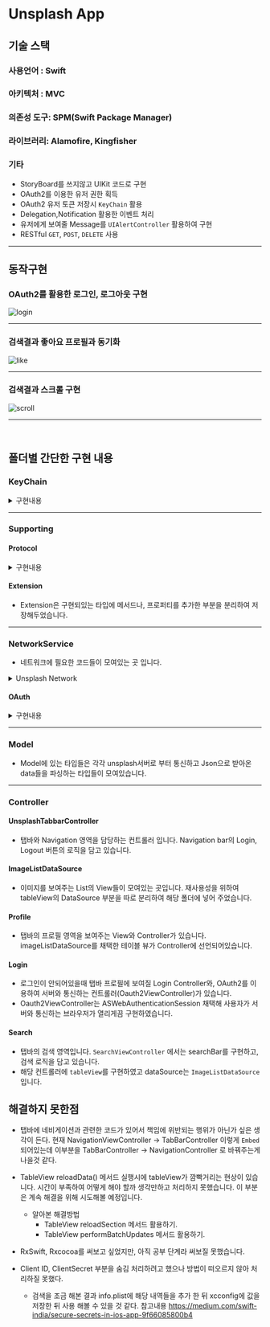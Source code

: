 # Unsplash App

## 기술 스택
### 사용언어 : Swift
### 아키텍처 : MVC
### 의존성 도구: SPM(Swift Package Manager)
### 라이브러리: Alamofire, Kingfisher
### 기타 
- StoryBoard를 쓰지않고 UIKit 코드로 구현 
- OAuth2를 이용한 유저 권한 획득
- OAuth2 유저 토큰 저장시 `KeyChain` 활용
- Delegation,Notification 활용한 이벤트 처리
- 유저에게 보여줄 Message를 `UIAlertController` 활용하여 구현
- RESTful `GET`, `POST`, `DELETE` 사용

---
## 동작구현
### OAuth2를 활용한 로그인, 로그아웃 구현

![login](https://user-images.githubusercontent.com/71247008/147352191-d3d16444-7c08-42bd-8d96-a7f4b145cbb4.gif)

---
### 검색결과 좋아요 프로필과 동기화
![like](https://user-images.githubusercontent.com/71247008/147352077-e91e820c-615c-499d-b973-c8699ff4a633.gif)

---
### 검색결과 스크롤 구현
![scroll](https://user-images.githubusercontent.com/71247008/147355446-05915e4d-b7aa-435c-bc92-2a546bee128b.gif)

---
<br>

## 폴더별 간단한 구현 내용
### KeyChain

<details>
<summary>구현내용</summary>
    
- 키체인을 활용하여 값을 저장하거나, 꺼낼 수 있게 끔 구현하였습니다. 기본 Query는 `KeyChainQueryable` Protocol을 활용하여 의존성 주입을 받도록 구현하였습니다.
- `KeyChainStoreDelegate` Protocol을 구현하고 해당 메서드내에 Value가 삭제될때 `delegate` 를 통해 알려주게 됩니다.
- Unit Test를 진행해 검증을 하였습니다.
</details>


---
### Supporting
#### Protocol 

<details>
<summary>구현내용</summary>
    
- `HierarchySetupable`은 코드로 UIKit을 작성할때 addSubView와 layout부분의 순서를 헷갈리지 말라고 정의해두었습니다. 
두개의 메서드(`setupViewHierarchy`, `setupLayout`)를 구현하고 `setupView()` 를 실행하기만 하면 순서를 생각하지 않고 코드로 편하게 작성할 수 있습니다.
- `KeyChainQueryable`은 KeyChain에 쓰일 `query`를 주입받기 위하여 선언해 놓은 프로토콜입니다.
- `TabBarImageInfo`은 tabBarController에 View들을 등록할때 이미지 이름을 저장해놓기 위해 선언한 프로토콜입니다.
</details>

#### Extension

- Extension은 구현되있는 타입에 메서드나, 프로퍼티를 추가한 부분을 분리하여 저장해두었습니다. 

---

### NetworkService
- 네트워크에 필요한 코드들이 모여있는 곳 입니다.
<details>
<summary>Unsplash Network</summary>
    
- `UnsplashAPIManager`는 unsplash 서버와 전반적인 통신을 구현한 타입입니다. 네트워크 부분의 핵심 로직이라고 볼 수 있습니다. 
`sessionManager`라는 프로퍼티를 만들고 `interceptor` 타입을 만든 뒤 `Session`을 만듭니다.
- `UnsplashParameter`는 Unsplash와 통신할때 HTTP Header들의 내용들을 작성해 둔 곳 입니다. 지금 다시 보니, 이 부분은 OAuth2에 더 어울리는 것 같습니다.
- `UnsplashInterceptor`은 Alamofire의 프로토콜 중 하나로 그중 adapt 메서드는 네트워크 통신 시작하기 전에 호출되는 메서드입니다. 
이때 request의 header에 유저 token이 있으면 header에 token을 넣어주고, 아니면 clientID를 넣어주도록 하였습니다.
- `UnsplashRouter`는 url들이 모여있는 곳 입니다. baseURL, path, parameter를 나눠 각각의 서버 통신 url을 case에 맞게끔 작성하여 헷갈리지 않도록 하였습니다.
</details>

#### OAuth

<details>
<summary>구현내용</summary>
    
- `TokenManager`는 OAuth2를 이용해 서버로 부터 토큰을 받았을때 KeyChain에 저장하고 꺼내는 용도로 만들었습니다.(전반적인 CRUD)
여기서 키체인의 델리게이트를 채택하고 구현하여 키가 삭제되었을때 `Notification`을 보내도록 하였습니다.
- `TokenQuery`는 KeyChain에 쓰일 `query`를 구현한 부분입니다. `KeyChainQueryable`를 채택하고 구현하여 기본적인 query를 작성하였습니다.
- `UnsplashAccessToken`은 서버로 부터 Token을 받았을때 Json 형식을 파싱할 타입입니다.
</details>

---

### Model
- Model에 있는 타입들은 각각 unsplash서버로 부터 통신하고 Json으로 받아온 data들을 파싱하는 타입들이 모여있습니다.

---

### Controller
#### UnsplashTabbarController
- 탭바와 Navigation 영역을 담당하는 컨트롤러 입니다. Navigation bar의 Login, Logout 버튼의 로직을 담고 있습니다.

#### ImageListDataSource
- 이미지를 보여주는 List의 View들이 모여있는 곳입니다. 재사용성을 위하여 
tableView의 DataSource 부분을 따로 분리하여 해당 폴더에 넣어 주었습니다.

#### Profile
- 탭바의 프로필 영역을 보여주는 View와 Controller가 있습니다. 
imageListDataSource를 채택한 테이블 뷰가 Controller에 선언되어있습니다.

#### Login
- 로그인이 안되어있을때 탭바 프로필에 보여질 Login Controller와, OAuth2를 이용하여 서버와 통신하는 컨트롤러(Oauth2ViewController)가 있습니다.
- Oauth2ViewController는 ASWebAuthenticationSession 채택해 사용자가 서버와 통신하는 브라우저가 열리게끔 구현하였습니다.

#### Search
- 탭바의 검색 영역입니다. `SearchViewController` 에서는 searchBar를 구현하고, 검색 로직을 담고 있습니다.
- 해당 컨트롤러에 `tableView`를 구현하였고 dataSource는 `ImageListDataSource` 입니다.


## 해결하지 못한점
- 탭바에 네비게이션과 관련한 코드가 있어서 책임에 위반되는 행위가 아닌가 싶은 생각이 든다. 현재 NavigationViewController -> TabBarController 이렇게 `Embed` 되어있는데 이부분을 TabBarController -> NavigationController 로 바꿔주는게 나을것 같다.
- TableView reloadData() 메서드 실행시에 tableView가 깜빡거리는 현상이 있습니다. 시간이 부족하여 어떻게 해야 할까 생각만하고 처리하지 못했습니다. 이 부분은 계속 해결을 위해 시도해볼 예정입니다.
    - 알아본 해결방법
        - TableView reloadSection 메서드 활용하기.
        - TableView performBatchUpdates 메서드 활용하기.

- RxSwift, Rxcocoa를 써보고 싶었지만, 아직 공부 단계라 써보질 못했습니다.
- Client ID, ClientSecret 부분을 숨김 처리하려고 했으나 방법이 떠오르지 않아 처리하질 못했다.
    - 검색을 조금 해본 결과 info.plist에 해당 내역들을 추가 한 뒤 
xcconfig에 값을 저장한 뒤 사용 해볼 수 있을 것 같다.
     참고내용 https://medium.com/swift-india/secure-secrets-in-ios-app-9f66085800b4
